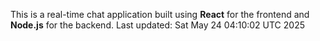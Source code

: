 This is a real-time chat application built using **React** for the frontend and **Node.js** for the backend.
Last updated: Sat May 24 04:10:02 UTC 2025
